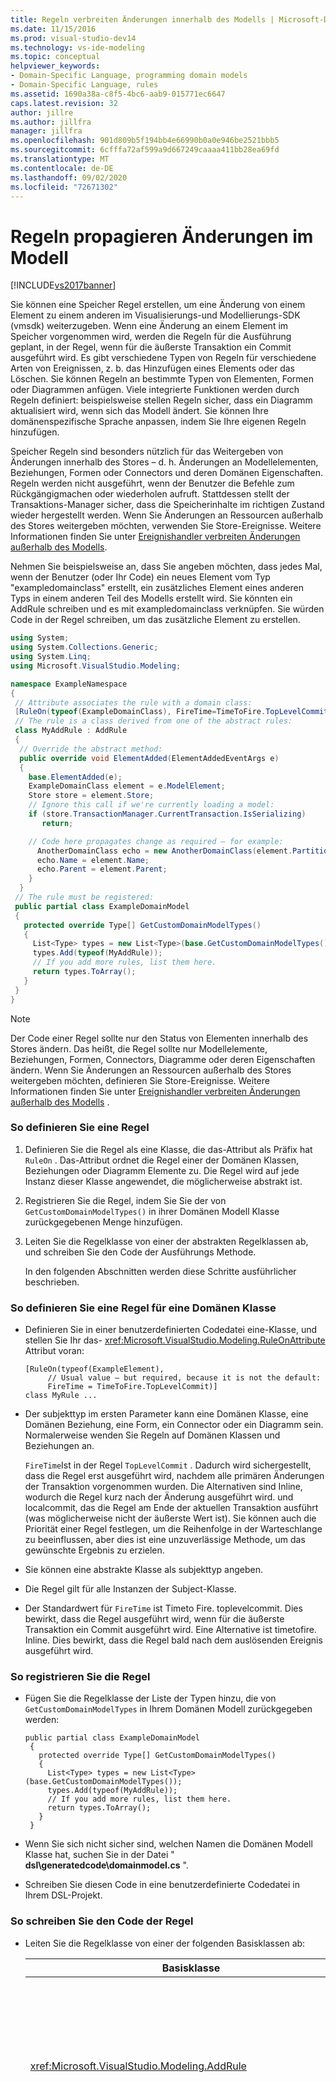 ```yaml
---
title: Regeln verbreiten Änderungen innerhalb des Modells | Microsoft-Dokumentation
ms.date: 11/15/2016
ms.prod: visual-studio-dev14
ms.technology: vs-ide-modeling
ms.topic: conceptual
helpviewer_keywords:
- Domain-Specific Language, programming domain models
- Domain-Specific Language, rules
ms.assetid: 1690a38a-c8f5-4bc6-aab9-015771ec6647
caps.latest.revision: 32
author: jillre
ms.author: jillfra
manager: jillfra
ms.openlocfilehash: 901d809b5f194bb4e66990b0a0e946be2521bbb5
ms.sourcegitcommit: 6cfffa72af599a9d667249caaaa411bb28ea69fd
ms.translationtype: MT
ms.contentlocale: de-DE
ms.lasthandoff: 09/02/2020
ms.locfileid: "72671302"
---
```

# <a name="rules-propagate-changes-within-the-model"></a>Regeln propagieren Änderungen im Modell
[!INCLUDE[vs2017banner](../includes/vs2017banner.md)]

Sie können eine Speicher Regel erstellen, um eine Änderung von einem Element zu einem anderen im Visualisierungs-und Modellierungs-SDK (vmsdk) weiterzugeben. Wenn eine Änderung an einem Element im Speicher vorgenommen wird, werden die Regeln für die Ausführung geplant, in der Regel, wenn für die äußerste Transaktion ein Commit ausgeführt wird. Es gibt verschiedene Typen von Regeln für verschiedene Arten von Ereignissen, z. b. das Hinzufügen eines Elements oder das Löschen. Sie können Regeln an bestimmte Typen von Elementen, Formen oder Diagrammen anfügen. Viele integrierte Funktionen werden durch Regeln definiert: beispielsweise stellen Regeln sicher, dass ein Diagramm aktualisiert wird, wenn sich das Modell ändert. Sie können Ihre domänenspezifische Sprache anpassen, indem Sie Ihre eigenen Regeln hinzufügen.

 Speicher Regeln sind besonders nützlich für das Weitergeben von Änderungen innerhalb des Stores – d. h. Änderungen an Modellelementen, Beziehungen, Formen oder Connectors und deren Domänen Eigenschaften. Regeln werden nicht ausgeführt, wenn der Benutzer die Befehle zum Rückgängigmachen oder wiederholen aufruft. Stattdessen stellt der Transaktions-Manager sicher, dass die Speicherinhalte im richtigen Zustand wieder hergestellt werden. Wenn Sie Änderungen an Ressourcen außerhalb des Stores weitergeben möchten, verwenden Sie Store-Ereignisse. Weitere Informationen finden Sie unter [Ereignishandler verbreiten Änderungen außerhalb des Modells](../modeling/event-handlers-propagate-changes-outside-the-model.md).

 Nehmen Sie beispielsweise an, dass Sie angeben möchten, dass jedes Mal, wenn der Benutzer (oder Ihr Code) ein neues Element vom Typ "exampledomainclass" erstellt, ein zusätzliches Element eines anderen Typs in einem anderen Teil des Modells erstellt wird. Sie könnten ein AddRule schreiben und es mit exampledomainclass verknüpfen. Sie würden Code in der Regel schreiben, um das zusätzliche Element zu erstellen.

```csharp
using System;
using System.Collections.Generic;
using System.Linq;
using Microsoft.VisualStudio.Modeling;

namespace ExampleNamespace
{
 // Attribute associates the rule with a domain class:
 [RuleOn(typeof(ExampleDomainClass), FireTime=TimeToFire.TopLevelCommit)]
 // The rule is a class derived from one of the abstract rules:
 class MyAddRule : AddRule
 {
  // Override the abstract method:
  public override void ElementAdded(ElementAddedEventArgs e)
  {
    base.ElementAdded(e);
    ExampleDomainClass element = e.ModelElement;
    Store store = element.Store;
    // Ignore this call if we're currently loading a model:
    if (store.TransactionManager.CurrentTransaction.IsSerializing)
       return;

    // Code here propagates change as required – for example:
      AnotherDomainClass echo = new AnotherDomainClass(element.Partition);
      echo.Name = element.Name;
      echo.Parent = element.Parent;
    }
  }
 // The rule must be registered:
 public partial class ExampleDomainModel
 {
   protected override Type[] GetCustomDomainModelTypes()
   {
     List<Type> types = new List<Type>(base.GetCustomDomainModelTypes());
     types.Add(typeof(MyAddRule));
     // If you add more rules, list them here.
     return types.ToArray();
   }
 }
}

```

> [!NOTE]
> Der Code einer Regel sollte nur den Status von Elementen innerhalb des Stores ändern. Das heißt, die Regel sollte nur Modellelemente, Beziehungen, Formen, Connectors, Diagramme oder deren Eigenschaften ändern. Wenn Sie Änderungen an Ressourcen außerhalb des Stores weitergeben möchten, definieren Sie Store-Ereignisse. Weitere Informationen finden Sie unter [Ereignishandler verbreiten Änderungen außerhalb des Modells](../modeling/event-handlers-propagate-changes-outside-the-model.md) .

### <a name="to-define-a-rule"></a>So definieren Sie eine Regel

1. Definieren Sie die Regel als eine Klasse, die das-Attribut als Präfix hat `RuleOn` . Das-Attribut ordnet die Regel einer der Domänen Klassen, Beziehungen oder Diagramm Elemente zu. Die Regel wird auf jede Instanz dieser Klasse angewendet, die möglicherweise abstrakt ist.

2. Registrieren Sie die Regel, indem Sie Sie der von `GetCustomDomainModelTypes()` in ihrer Domänen Modell Klasse zurückgegebenen Menge hinzufügen.

3. Leiten Sie die Regelklasse von einer der abstrakten Regelklassen ab, und schreiben Sie den Code der Ausführungs Methode.

   In den folgenden Abschnitten werden diese Schritte ausführlicher beschrieben.

### <a name="to-define-a-rule-on-a-domain-class"></a>So definieren Sie eine Regel für eine Domänen Klasse

- Definieren Sie in einer benutzerdefinierten Codedatei eine-Klasse, und stellen Sie Ihr das- <xref:Microsoft.VisualStudio.Modeling.RuleOnAttribute> Attribut voran:

    ```
    [RuleOn(typeof(ExampleElement),
         // Usual value – but required, because it is not the default:
         FireTime = TimeToFire.TopLevelCommit)]
    class MyRule ...

    ```

- Der subjekttyp im ersten Parameter kann eine Domänen Klasse, eine Domänen Beziehung, eine Form, ein Connector oder ein Diagramm sein. Normalerweise wenden Sie Regeln auf Domänen Klassen und Beziehungen an.

     `FireTime`Ist in der Regel `TopLevelCommit` . Dadurch wird sichergestellt, dass die Regel erst ausgeführt wird, nachdem alle primären Änderungen der Transaktion vorgenommen wurden. Die Alternativen sind Inline, wodurch die Regel kurz nach der Änderung ausgeführt wird. und localcommit, das die Regel am Ende der aktuellen Transaktion ausführt (was möglicherweise nicht der äußerste Wert ist). Sie können auch die Priorität einer Regel festlegen, um die Reihenfolge in der Warteschlange zu beeinflussen, aber dies ist eine unzuverlässige Methode, um das gewünschte Ergebnis zu erzielen.

- Sie können eine abstrakte Klasse als subjekttyp angeben.

- Die Regel gilt für alle Instanzen der Subject-Klasse.

- Der Standardwert für `FireTime` ist Timeto Fire. toplevelcommit. Dies bewirkt, dass die Regel ausgeführt wird, wenn für die äußerste Transaktion ein Commit ausgeführt wird. Eine Alternative ist timetofire. Inline. Dies bewirkt, dass die Regel bald nach dem auslösenden Ereignis ausgeführt wird.

### <a name="to-register-the-rule"></a>So registrieren Sie die Regel

- Fügen Sie die Regelklasse der Liste der Typen hinzu, die von `GetCustomDomainModelTypes` in Ihrem Domänen Modell zurückgegeben werden:

    ```
    public partial class ExampleDomainModel
     {
       protected override Type[] GetCustomDomainModelTypes()
       {
         List<Type> types = new List<Type>(base.GetCustomDomainModelTypes());
         types.Add(typeof(MyAddRule));
         // If you add more rules, list them here.
         return types.ToArray();
       }
     }

    ```

- Wenn Sie sich nicht sicher sind, welchen Namen die Domänen Modell Klasse hat, suchen Sie in der Datei " **dsl\generatedcode\domainmodel.cs** ".

- Schreiben Sie diesen Code in eine benutzerdefinierte Codedatei in Ihrem DSL-Projekt.

### <a name="to-write-the-code-of-the-rule"></a>So schreiben Sie den Code der Regel

- Leiten Sie die Regelklasse von einer der folgenden Basisklassen ab:

  |                             Basisklasse                              |                                                                                                                                                                                                                                                                                                                                                                              Trigger                                                                                                                                                                                                                                                                                                                                                                              |
  |---------------------------------------------------------------------|-------------------------------------------------------------------------------------------------------------------------------------------------------------------------------------------------------------------------------------------------------------------------------------------------------------------------------------------------------------------------------------------------------------------------------------------------------------------------------------------------------------------------------------------------------------------------------------------------------------------------------------------------------------------------------------------------------------------------------------------------------------------|
  |           <xref:Microsoft.VisualStudio.Modeling.AddRule>            |                                                                                                                                                                                                                                                                                                                        Ein Element, ein Link oder eine Form wird hinzugefügt.<br /><br /> Verwenden Sie diese Informationen, um neue Beziehungen zusätzlich zu neuen Elementen zu erkennen.                                                                                                                                                                                                                                                                                                                        |
  |          <xref:Microsoft.VisualStudio.Modeling.ChangeRule>          | Ein Domänen Eigenschafts Wert wurde geändert. Das Method-Argument stellt die alten und neuen Werte bereit.<br /><br /> Bei Formen wird diese Regel ausgelöst, wenn die integrierte `AbsoluteBounds` Eigenschaft geändert wird, wenn die Form verschoben wird.<br /><br /> In vielen Fällen ist es bequemer, `OnValueChanged` oder `OnValueChanging` im Eigenschaften Handler zu überschreiben. Diese Methoden werden unmittelbar vor und nach der Änderung aufgerufen. Im Gegensatz dazu wird die Regel am Ende der Transaktion ausgeführt. Weitere Informationen finden Sie unter [Domänen Eigenschafts Wert-Änderungs Handler](../modeling/domain-property-value-change-handlers.md). **Hinweis:**  Diese Regel wird nicht ausgelöst, wenn ein Link erstellt oder gelöscht wird. Schreiben Sie stattdessen einen `AddRule` und einen `DeleteRule` für die Domänen Beziehung. |
  |         <xref:Microsoft.VisualStudio.Modeling.DeletingRule>         |                                                                                                                                                                                                                                                                                                             Wird ausgelöst, wenn ein Element oder Link im Begriff ist, gelöscht zu werden. Die Eigenschaft "ModelElement. islösch" ist bis zum Ende der Transaktion "true".                                                                                                                                                                                                                                                                                                              |
  |          <xref:Microsoft.VisualStudio.Modeling.DeleteRule>          |                                                                                                                                                                                                       Wird ausgeführt, wenn ein Element oder ein Link gelöscht wurde. Die Regel wird ausgeführt, nachdem alle anderen Regeln ausgeführt wurden, einschließlich Delta ingrules. ModelElement. IsDeleted ist false, und ModelElement. IsDeleted ist "true". Damit eine nachfolgende Rückgängig-Aktion zulässig ist, wird das Element nicht tatsächlich aus dem Arbeitsspeicher entfernt, sondern aus "Store. Element Directory" entfernt.                                                                                                                                                                                                       |
  |           <xref:Microsoft.VisualStudio.Modeling.MoveRule>           |                                                                                                                                                                                                                                                                                                           Ein Element wird von einer Speicher Partition in eine andere verschoben.<br /><br /> (Beachten Sie, dass dies nicht mit der grafischen Position einer Form verknüpft ist.)                                                                                                                                                                                                                                                                                                            |
  |     <xref:Microsoft.VisualStudio.Modeling.RolePlayerChangeRule>     |                                                                                                                                                                                                                                                                                                                 Diese Regel gilt nur für Domänen Beziehungen. Sie wird ausgelöst, wenn Sie ein Modellelement explizit an beide Enden eines Links zuweisen.                                                                                                                                                                                                                                                                                                                 |
  | <xref:Microsoft.VisualStudio.Modeling.RolePlayerPositionChangeRule> |                                                                                                                                                                                                                                                                                                                   Wird ausgelöst, wenn die Reihenfolge von Verknüpfungen zu oder von einem Element mithilfe der Methoden "muvebefore" oder "muvedeindex" in einem Link geändert wird.                                                                                                                                                                                                                                                                                                                    |
  |   <xref:Microsoft.VisualStudio.Modeling.TransactionBeginningRule>   |                                                                                                                                                                                                                                                                                                                                                              Wird ausgeführt, wenn eine Transaktion erstellt wird.                                                                                                                                                                                                                                                                                                                                                              |
  |  <xref:Microsoft.VisualStudio.Modeling.TransactionCommittingRule>   |                                                                                                                                                                                                                                                                                                                                                      Wird ausgeführt, wenn ein Commit für die Transaktion ausgeführt wird.                                                                                                                                                                                                                                                                                                                                                      |
  |  <xref:Microsoft.VisualStudio.Modeling.TransactionRollingBackRule>  |                                                                                                                                                                                                                                                                                                                                                     Wird ausgeführt, wenn ein Rollback für die Transaktion ausgeführt wird.                                                                                                                                                                                                                                                                                                                                                     |

- Jede Klasse verfügt über eine Methode, die Sie überschreiben. Geben `override` Sie Ihre Klasse ein, um Sie zu ermitteln. Der-Parameter dieser Methode identifiziert das Element, das geändert wird.

  Beachten Sie die folgenden Punkte zu Regeln:

1. Der Satz von Änderungen in einer Transaktion löst möglicherweise viele Regeln aus. Normalerweise werden die Regeln ausgeführt, wenn für die äußerste Transaktion ein Commit ausgeführt wird. Sie werden in einer nicht angegebenen Reihenfolge ausgeführt.

2. Eine Regel wird immer innerhalb einer Transaktion ausgeführt. Daher ist es nicht erforderlich, eine neue Transaktion zu erstellen, um Änderungen vorzunehmen.

3. Regeln werden nicht ausgeführt, wenn für eine Transaktion ein Rollback ausgeführt wird oder wenn die rückgängig-oder Redo-Vorgänge ausgeführt werden. Mit diesen Vorgängen wird der gesamte Inhalt des Stores auf den vorherigen Zustand zurückgesetzt. Wenn die Regel den Zustand von etwas außerhalb des Stores ändert, wird die Synchronisierung mit dem Speicherinhalt daher möglicherweise nicht synchron gehalten. Um den Zustand außerhalb des Stores zu aktualisieren, ist es besser, Ereignisse zu verwenden. Weitere Informationen finden Sie unter [Ereignishandler verbreiten Änderungen außerhalb des Modells](../modeling/event-handlers-propagate-changes-outside-the-model.md).

4. Einige Regeln werden ausgeführt, wenn ein Modell aus einer Datei geladen wird. Verwenden Sie, um zu bestimmen, ob das Laden oder speichern gerade ausgeführt wird `store.TransactionManager.CurrentTransaction.IsSerializing` .

5. Wenn der Code Ihrer Regel weitere Regel Trigger erstellt, werden Sie am Ende der auslösenden Liste hinzugefügt und vor Abschluss der Transaktion ausgeführt. Deletedrules werden nach allen anderen Regeln ausgeführt. Eine Regel kann mehrmals für jede Änderung in einer Transaktion ausgeführt werden.

6. Um Informationen an und von Regeln zu übergeben, können Sie Informationen in der speichern `TransactionContext` . Dabei handelt es sich nur um ein Wörterbuch, das während der Transaktion beibehalten wird. Sie wird verworfen, wenn die Transaktion endet. Die Ereignis Argumente in jeder Regel ermöglichen den Zugriff darauf. Beachten Sie, dass Regeln nicht in einer vorhersagbaren Reihenfolge ausgeführt werden.

7. Verwenden Sie Regeln, nachdem Sie andere Alternativen geprüft haben. Wenn Sie z. b. eine Eigenschaft aktualisieren möchten, wenn sich ein Wert ändert, sollten Sie eine berechnete Eigenschaft verwenden. Wenn Sie die Größe oder Position einer Form einschränken möchten, verwenden Sie eine `BoundsRule` . Wenn Sie auf eine Änderung in einem Eigenschafts Wert reagieren möchten, fügen Sie `OnValueChanged` der-Eigenschaft einen-Handler hinzu. Weitere Informationen finden Sie unter [reagieren auf und](../modeling/responding-to-and-propagating-changes.md)weitergeben von Änderungen.

## <a name="example"></a>Beispiel
 Im folgenden Beispiel wird eine-Eigenschaft aktualisiert, wenn eine Domänen Beziehung zum Verknüpfen von zwei Elementen instanziiert wird. Die Regel wird nicht nur ausgelöst, wenn der Benutzer einen Link in einem Diagramm erstellt, sondern auch, wenn der Programmcode einen Link erstellt.

 Um dieses Beispiel zu testen, erstellen Sie eine DSL mithilfe der Lösungs Vorlage für den Task Fluss, und fügen Sie den folgenden Code in eine Datei im DSL-Projekt ein. Erstellen Sie die Projekt Mappe, und führen Sie Sie aus, und öffnen Sie die Beispieldatei im debugprojekt. Zeichnen Sie einen Kommentar Link zwischen einer Kommentar Form und einem Flow-Element. Der Text im Kommentar ändert sich in Bericht über das letzte Element, mit dem Sie eine Verbindung hergestellt haben.

 In der Praxis würden Sie in der Regel eine DeleteRule für jedes AddRule schreiben.

```
using System;
using System.Collections.Generic;
using System.Linq;
using System.Text;
using Microsoft.VisualStudio.Modeling;

namespace Company.TaskRuleExample
{

  [RuleOn(typeof(CommentReferencesSubjects))]
  public class RoleRule : AddRule
  {

    public override void ElementAdded(ElementAddedEventArgs e)
    {
      base.ElementAdded(e);
      CommentReferencesSubjects link = e.ModelElement as CommentReferencesSubjects;
      Comment comment = link.Comment;
      FlowElement subject = link.Subject;
      Transaction current = link.Store.TransactionManager.CurrentTransaction;
      // Don't want to run when we're just loading from file:
      if (current.IsSerializing) return;
      comment.Text = "Flow has " + subject.FlowTo.Count + " outgoing connections";
    }

  }

  public partial class TaskRuleExampleDomainModel
  {
    protected override Type[] GetCustomDomainModelTypes()
    {
      List<Type> types = new List<Type>(base.GetCustomDomainModelTypes());
      types.Add(typeof(RoleRule));
      return types.ToArray();
    }
  }

}

```

## <a name="see-also"></a>Weitere Informationen
 [Ereignishandler verbreiten Änderungen außerhalb des Modells, die die](../modeling/event-handlers-propagate-changes-outside-the-model.md) [Form Position und-Größe einschränken](../modeling/boundsrules-constrain-shape-location-and-size.md)
